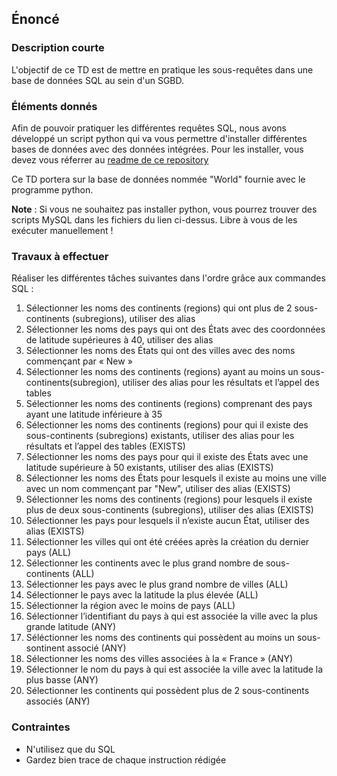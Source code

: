 ## Énoncé

### Description courte

L'objectif de ce TD est de mettre en pratique les sous-requêtes dans une base de données SQL au sein d'un SGBD.

### Éléments donnés 

Afin de pouvoir pratiquer les différentes requêtes SQL, nous avons développé un script python qui va vous permettre d'installer différentes bases de données avec des données intégrées. Pour les installer, vous devez vous réferrer au <a href="https://github.com/Microleadoff/database-installer-py" title="repository du code python d'installation des bases de données" target="_blank">readme de ce repository</a>

Ce TD portera sur la base de données nommée "World" fournie avec le programme python.

**Note** : Si vous ne souhaitez pas installer python, vous pourrez trouver des scripts MySQL dans les fichiers du lien ci-dessus. Libre à vous de les exécuter manuellement !

### Travaux à effectuer

Réaliser les différentes tâches suivantes dans l'ordre grâce aux commandes SQL :

1. Sélectionner les noms des continents (regions) qui ont plus de 2 sous-continents (subregions), utiliser des alias
2. Sélectionner les noms des pays qui ont des États avec des coordonnées de latitude supérieures à 40, utiliser des alias
3. Sélectionner les noms des États qui ont des villes avec des noms commençant par « New »
4. Sélectionner les noms des continents (regions) ayant au moins un sous-continents(subregion), utiliser des alias pour les résultats et l’appel des tables
5. Sélectionner les noms des continents (regions) comprenant des pays ayant une latitude inférieure à 35
6. Sélectionner les noms des continents (regions) pour qui il existe des sous-continents (subregions) existants, utiliser des alias pour les résultats et l’appel des tables (EXISTS)
7. Sélectionner les noms des pays pour qui il existe des États avec une latitude supérieure à 50 existants, utiliser des alias (EXISTS)
8. Sélectionner les noms des États pour lesquels il existe au moins une ville avec un nom commençant par "New", utiliser des alias (EXISTS)
9. Sélectionner les noms des continents (regions) pour lesquels il existe plus de deux sous-continents (subregions), utiliser des alias (EXISTS)
10. Sélectionner les pays pour lesquels il n’existe aucun État, utiliser des alias (EXISTS)
11. Sélectionner les villes qui ont été créées après la création du dernier pays (ALL)
12. Sélectionner les continents avec le plus grand nombre de sous-continents (ALL)
13. Sélectionner les pays avec le plus grand nombre de villes (ALL)
14. Sélectionner le pays avec la latitude la plus élevée (ALL)
15. Sélectionner la région avec le moins de pays (ALL)
16. Sélectionner l’identifiant du pays à qui est associée la ville avec la plus grande latitude (ANY)
17. Séléctionner les noms des continents qui possèdent au moins un sous-sontinent associé (ANY)
18. Sélectionner les noms des villes associées à la « France » (ANY)
19. Sélectionner le nom du pays à qui est associée la ville avec la latitude la plus basse (ANY)
20. Sélectionner les continents qui possèdent plus de 2 sous-continents associés (ANY)

### Contraintes

- N'utilisez que du SQL
- Gardez bien trace de chaque instruction rédigée